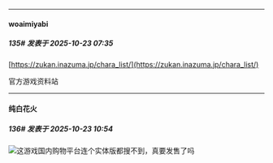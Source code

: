 ﻿
*****

####  woaimiyabi  
##### 135#       发表于 2025-10-23 07:35

[https://zukan.inazuma.jp/chara_list/](https://zukan.inazuma.jp/chara_list/)

官方游戏资料站


*****

####  纯白花火  
##### 136#       发表于 2025-10-23 10:54

<img src="https://static.stage1st.com/image/smiley/face2017/037.png" referrerpolicy="no-referrer">这游戏国内购物平台连个实体版都搜不到，真要发售了吗

